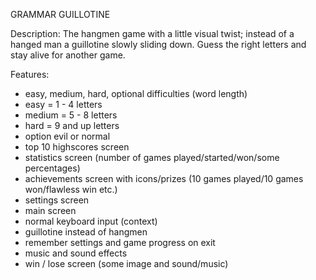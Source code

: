 GRAMMAR GUILLOTINE

Description: The hangmen game with a little visual twist; instead of a hanged man a guillotine slowly sliding down. Guess the right letters and stay alive for another game.

Features:
- easy, medium, hard, optional difficulties (word length)
- easy = 1 - 4 letters
- medium = 5 - 8 letters
- hard = 9 and up letters
- option evil or normal
- top 10 highscores screen
- statistics screen (number of games played/started/won/some percentages)
- achievements screen with icons/prizes (10 games played/10 games won/flawless win etc.)
- settings screen
- main screen 
- normal keyboard input (context)
- guillotine instead of hangmen
- remember settings and game progress on exit
- music and sound effects
- win / lose screen (some image and sound/music)


